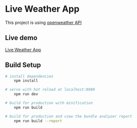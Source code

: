 # Live Weather App

This project is using [openweather API](http://openweathermap.org/api)

## Live demo

[Live Weather App](https://live-weather-app.herokuapp.com "Live Weather Application")

## Build Setup

``` bash
# install dependencies
    npm install

# serve with hot reload at localhost:8080
    npm run dev

# build for production with minification
    npm run build

# build for production and view the bundle analyzer report
    npm run build --report
    
```


